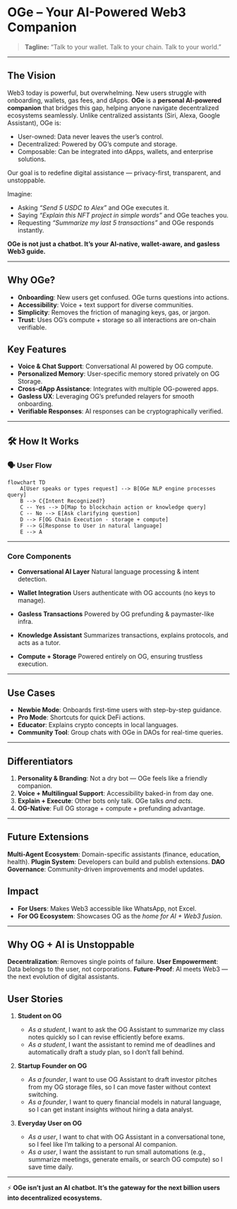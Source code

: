 # OGe – Your AI-Powered Web3 Companion

> **Tagline:** “Talk to your wallet. Talk to your chain. Talk to your world.”

---

## The Vision

Web3 today is powerful, but overwhelming. New users struggle with onboarding, wallets, gas fees, and dApps.
**OGe** is a **personal AI-powered companion** that bridges this gap, helping anyone navigate decentralized ecosystems seamlessly. Unlike centralized assistants (Siri, Alexa, Google Assistant), OGe is:

* User-owned: Data never leaves the user’s control.
* Decentralized: Powered by OG’s compute and storage.
* Composable: Can be integrated into dApps, wallets, and enterprise solutions.

Our goal is to redefine digital assistance — privacy-first, transparent, and unstoppable.

Imagine:

* Asking *“Send 5 USDC to Alex”* and OGe executes it.
* Saying *“Explain this NFT project in simple words”* and OGe teaches you.
* Requesting *“Summarize my last 5 transactions”* and OGe responds instantly.

**OGe is not just a chatbot. It’s your AI-native, wallet-aware, and gasless Web3 guide.**

---

## Why OGe?

* **Onboarding**: New users get confused. OGe turns questions into actions.
* **Accessibility**: Voice + text support for diverse communities.
* **Simplicity**: Removes the friction of managing keys, gas, or jargon.
* **Trust**: Uses OG’s compute + storage so all interactions are on-chain verifiable.

## Key Features

* **Voice & Chat Support**: Conversational AI powered by OG compute.
* **Personalized Memory**: User-specific memory stored privately on OG Storage.
* **Cross-dApp Assistance**: Integrates with multiple OG-powered apps.
* **Gasless UX**: Leveraging OG’s prefunded relayers for smooth onboarding.
* **Verifiable Responses**: AI responses can be cryptographically verified.



---

## 🛠️ How It Works

### 🗣️ User Flow

```mermaid
flowchart TD
    A[User speaks or types request] --> B[OGe NLP engine processes query]
    B --> C{Intent Recognized?}
    C -- Yes --> D[Map to blockchain action or knowledge query]
    C -- No --> E[Ask clarifying question]
    D --> F[OG Chain Execution - storage + compute]
    F --> G[Response to User in natural language]
    E --> A
```

---

### Core Components

* **Conversational AI Layer**
  Natural language processing & intent detection.

* **Wallet Integration**
  Users authenticate with OG accounts (no keys to manage).

* **Gasless Transactions**
  Powered by OG prefunding & paymaster-like infra.

* **Knowledge Assistant**
  Summarizes transactions, explains protocols, and acts as a tutor.

* **Compute + Storage**
  Powered entirely on OG, ensuring trustless execution.

---

## Use Cases

* **Newbie Mode**: Onboards first-time users with step-by-step guidance.
* **Pro Mode**: Shortcuts for quick DeFi actions.
* **Educator**: Explains crypto concepts in local languages.
* **Community Tool**: Group chats with OGe in DAOs for real-time queries.

---

## Differentiators

1. **Personality & Branding**: Not a dry bot — OGe feels like a friendly companion.
2. **Voice + Multilingual Support**: Accessibility baked-in from day one.
3. **Explain + Execute**: Other bots only talk. OGe talks *and acts*.
4. **OG-Native**: Full OG storage + compute + prefunding advantage.

---

## Future Extensions

**Multi-Agent Ecosystem**: Domain-specific assistants (finance, education, health).
**Plugin System**: Developers can build and publish extensions.
**DAO Governance**: Community-driven improvements and model updates.


## Impact

* **For Users**: Makes Web3 accessible like WhatsApp, not Excel.
* **For OG Ecosystem**: Showcases OG as the *home for AI + Web3 fusion*.

---

## Why OG + AI is Unstoppable
**Decentralization**: Removes single points of failure.
**User Empowerment**: Data belongs to the user, not corporations.
**Future-Proof**: AI meets Web3 — the next evolution of digital assistants.

## User Stories

1. **Student on OG**

   * *As a student*, I want to ask the OG Assistant to summarize my class notes quickly so I can revise efficiently before exams.
   * *As a student*, I want the assistant to remind me of deadlines and automatically draft a study plan, so I don’t fall behind.

2. **Startup Founder on OG**

   * *As a founder*, I want to use OG Assistant to draft investor pitches from my OG storage files, so I can move faster without context switching.
   * *As a founder*, I want to query financial models in natural language, so I can get instant insights without hiring a data analyst.

3. **Everyday User on OG**

   * *As a user*, I want to chat with OG Assistant in a conversational tone, so I feel like I’m talking to a personal AI companion.
   * *As a user*, I want the assistant to run small automations (e.g., summarize meetings, generate emails, or search OG compute) so I save time daily.

---



⚡ **OGe isn’t just an AI chatbot. It’s the gateway for the next billion users into decentralized ecosystems.**

